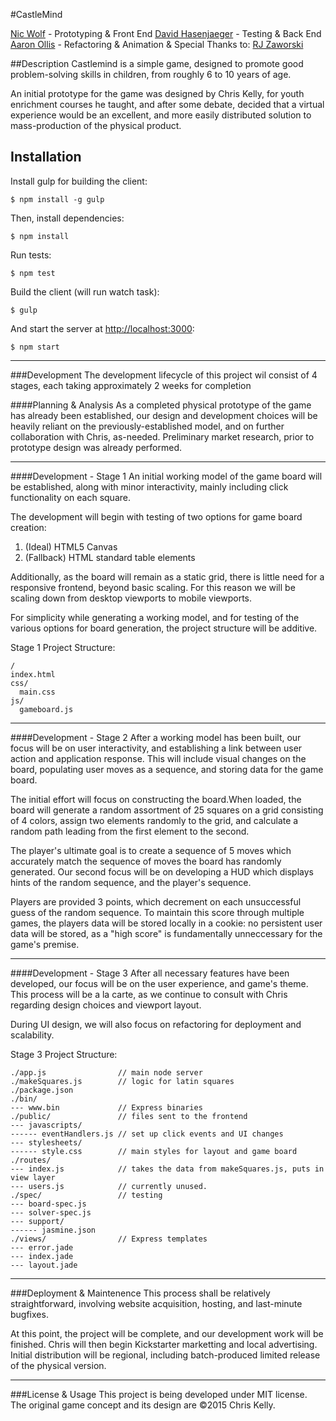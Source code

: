 #CastleMind

[Nic Wolf](https://github.com/Nic-Wolf)          - Prototyping & Front End
[David Hasenjaeger](https://github.com/GerryFudd) - Testing & Back End
[Aaron Ollis](https://github.com/aollis)       - Refactoring & Animation
& Special Thanks to:
[RJ Zaworski](https://github.com/rjz)

##Description
Castlemind is a simple game, designed to promote good problem-solving skills in children, from roughly 6 to 10 years of age.

An initial prototype for the game was designed by Chris Kelly, for youth enrichment courses he taught, and after some debate, decided that a virtual experience would be an excellent, and more easily distributed solution to mass-production of the physical product.

## Installation

Install gulp for building the client:

    $ npm install -g gulp

Then, install dependencies:

    $ npm install

Run tests:

    $ npm test

Build the client (will run watch task):

    $ gulp

And start the server at [http://localhost:3000](http://localhost:3000):

    $ npm start

---
###Development
The development lifecycle of this project wil consist of 4 stages, each taking approximately 2 weeks for completion

####Planning & Analysis
As a completed physical prototype of the game has already been established, our design and development choices will be heavily reliant on the previously-established model, and on further collaboration with Chris, as-needed.
Preliminary market research, prior to prototype design was already performed.

---
####Development - Stage 1
An initial working model of the game board will be established, along with minor interactivity, mainly including click functionality on each square.

The development will begin with testing of two options for game board creation:

1. (Ideal) HTML5 Canvas
2. (Fallback) HTML standard table elements

Additionally, as the board will remain as a static grid, there is little need for a responsive frontend, beyond basic scaling. For this reason we will be scaling down from desktop viewports to mobile viewports.

For simplicity while generating a working model, and for testing of the various options for board generation, the project structure will be additive.

Stage 1 Project Structure:
```
/
index.html
css/
  main.css
js/
  gameboard.js
```

---
####Development - Stage 2
After a working model has been built, our focus will be on user interactivity, and establishing a link between user action and application response. This will include visual changes on the board, populating user moves as a sequence, and storing data for the game board.

The initial effort will focus on constructing the board.When loaded, the board will generate a random assortment of 25 squares on a grid consisting of 4 colors, assign two elements randomly to the grid, and calculate a random path leading from the first element to the second.

The player's ultimate goal is to create a sequence of 5 moves which accurately match the sequence of moves the board has randomly generated. Our second focus will be on developing a HUD which displays hints of the random sequence, and the player's sequence.

Players are provided 3 points, which decrement on each unsuccessful guess of the random sequence. To maintain this score through multiple games, the players data will be stored locally in a cookie: no persistent user data will be stored, as a "high score" is fundamentally unneccessary for the game's premise.

---
####Development - Stage 3
After all necessary features have been developed, our focus will be on the user experience, and game's theme. This process will be a la carte, as we continue to consult with Chris regarding design choices and viewport layout.

During UI design, we will also focus on refactoring for deployment and scalability.

Stage 3 Project Structure:
```
./app.js                // main node server
./makeSquares.js        // logic for latin squares
./package.json
./bin/ 
--- www.bin             // Express binaries
./public/               // files sent to the frontend
--- javascripts/
------ eventHandlers.js // set up click events and UI changes
--- stylesheets/
------ style.css        // main styles for layout and game board
./routes/
--- index.js            // takes the data from makeSquares.js, puts in view layer
--- users.js            // currently unused.
./spec/                 // testing
--- board-spec.js
--- solver-spec.js
--- support/
------ jasmine.json
./views/                // Express templates
--- error.jade
--- index.jade
--- layout.jade

````

---
###Deployment & Maintenence
This process shall be relatively straightforward, involving website acquisition, hosting, and last-minute bugfixes.

At this point, the project will be complete, and our development work will be finished. Chris will then begin Kickstarter marketting and local advertising. Initial distribution will be regional, including batch-produced limited release of the physical version.

---
###License & Usage
This project is being developed under MIT license.
The original game concept and its design are &copy;2015 Chris Kelly.
